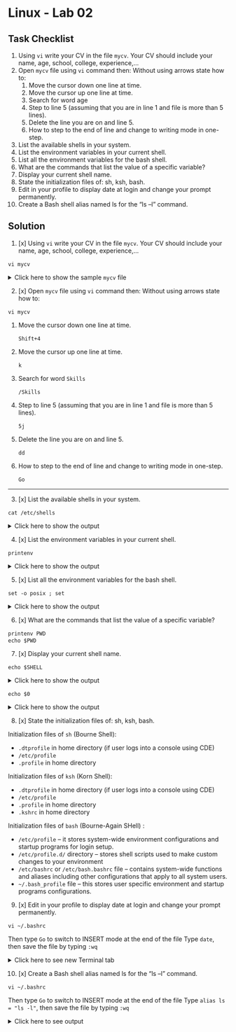 # Linux - Lab 02

## Task Checklist

1. Using `vi` write your CV in the file `mycv`. Your CV should include your name, age, school, college, experience,...
2. Open `mycv` file using `vi` command then: Without using arrows state how to:
   1. Move the cursor down one line at time.
   2. Move the cursor up one line at time.
   3. Search for word age
   4. Step to line 5 (assuming that you are in line 1 and file is more than 5 lines).
   5. Delete the line you are on and line 5.
   6. How to step to the end of line and change to writing mode in one-step.
3. List the available shells in your system.
4. List the environment variables in your current shell.
5. List all the environment variables for the bash shell.
6. What are the commands that list the value of a specific variable?
7. Display your current shell name.
8. State the initialization files of: sh, ksh, bash.
9. Edit in your profile to display date at login and change your prompt permanently.
10. Create a Bash shell alias named ls for the “ls –l” command.

## Solution

1. [x] Using `vi` write your CV in the file `mycv`. Your CV should include your name, age, school, college, experience,...
```shell
vi mycv 
```
<details>
   <summary>Click here to show the sample <code>mycv</code> file</summary>

![mycv Sample](./img/mycv-sample.png)
</details>

2. [x] Open `mycv` file using `vi` command then: Without using arrows state how to:
```shell
vi mycv 
```
   1. Move the cursor down one line at time.
      ```shell
      Shift+4
      ```
   2. Move the cursor up one line at time.
      ```shell
      k
      ```
   3. Search for word `Skills`
      ```shell
      /Skills
      ```
   4. Step to line 5 (assuming that you are in line 1 and file is more than 5 lines).
      ```shell
      5j
      ```
   5. Delete the line you are on and line 5.
      ```shell
      dd
      ```
   6. How to step to the end of line and change to writing mode in one-step.
      ```shell
      Go
      ```
---
   
3. [x] List the available shells in your system.
```shell
cat /etc/shells
```
<details>
   <summary>Click here to show the output</summary>

```shell
# /etc/shells: valid login shells
/bin/sh
/bin/bash
/usr/bin/bash
/bin/rbash
/usr/bin/rbash
/bin/dash
/usr/bin/dash
```
</details>

4. [x] List the environment variables in your current shell.
```shell
printenv
```
<details>
   <summary>Click here to show the output</summary>

```shell
HOSTNAME=docker-desktop
PWD=/tmp
HOME=/root
LS_COLORS=rs=0:di=01;34:ln=01;36:mh=00:pi=40;33:so=01;35:do=01;35:bd=40;33;01:cd=40;33;01:or=40;31;01:mi=00:su=37;41:sg=30;43:ca=30;41:tw=30;42:ow=34;42:st=37;44:ex=01;32:*.tar=01;31:*.tgz=01;31:*.arc=01;31:*.arj=01;31:*.taz=01;31:*.lha=01;31:*.lz4=01;31:*.lzh=01;31:*.lzma=01;31:*.tlz=01;31:*.txz=01;31:*.tzo=01;31:*.t7z=01;31:*.zip=01;31:*.z=01;31:*.dz=01;31:*.gz=01;31:*.lrz=01;31:*.lz=01;31:*.lzo=01;31:*.xz=01;31:*.zst=01;31:*.tzst=01;31:*.bz2=01;31:*.bz=01;31:*.tbz=01;31:*.tbz2=01;31:*.tz=01;31:*.deb=01;31:*.rpm=01;31:*.jar=01;31:*.war=01;31:*.ear=01;31:*.sar=01;31:*.rar=01;31:*.alz=01;31:*.ace=01;31:*.zoo=01;31:*.cpio=01;31:*.7z=01;31:*.rz=01;31:*.cab=01;31:*.wim=01;31:*.swm=01;31:*.dwm=01;31:*.esd=01;31:*.jpg=01;35:*.jpeg=01;35:*.mjpg=01;35:*.mjpeg=01;35:*.gif=01;35:*.bmp=01;35:*.pbm=01;35:*.pgm=01;35:*.ppm=01;35:*.tga=01;35:*.xbm=01;35:*.xpm=01;35:*.tif=01;35:*.tiff=01;35:*.png=01;35:*.svg=01;35:*.svgz=01;35:*.mng=01;35:*.pcx=01;35:*.mov=01;35:*.mpg=01;35:*.mpeg=01;35:*.m2v=01;35:*.mkv=01;35:*.webm=01;35:*.ogm=01;35:*.mp4=01;35:*.m4v=01;35:*.mp4v=01;35:*.vob=01;35:*.qt=01;35:*.nuv=01;35:*.wmv=01;35:*.asf=01;35:*.rm=01;35:*.rmvb=01;35:*.flc=01;35:*.avi=01;35:*.fli=01;35:*.flv=01;35:*.gl=01;35:*.dl=01;35:*.xcf=01;35:*.xwd=01;35:*.yuv=01;35:*.cgm=01;35:*.emf=01;35:*.ogv=01;35:*.ogx=01;35:*.aac=00;36:*.au=00;36:*.flac=00;36:*.m4a=00;36:*.mid=00;36:*.midi=00;36:*.mka=00;36:*.mp3=00;36:*.mpc=00;36:*.ogg=00;36:*.ra=00;36:*.wav=00;36:*.oga=00;36:*.opus=00;36:*.spx=00;36:*.xspf=00;36:
TERM=xterm
SHLVL=1
PATH=/usr/local/sbin:/usr/local/bin:/usr/sbin:/usr/bin:/sbin:/bin
_=/usr/bin/printenv
OLDPWD=/usr/bin
```
</details>

5. [x] List all the environment variables for the bash shell.
```shell
set -o posix ; set
```
<details>
   <summary>Click here to show the output</summary>

```shell
BASH=/usr/bin/bash
BASHOPTS=checkwinsize:cmdhist:complete_fullquote:expand_aliases:extquote:force_fignore:globasciiranges:histappend:hostcomplete:interactive_comments:progcomp:promptvars:sourcepath
BASH_ALIASES=()
BASH_ARGC=([0]="0")
BASH_ARGV=()
BASH_CMDS=()
BASH_LINENO=()
BASH_SOURCE=()
BASH_VERSINFO=([0]="5" [1]="0" [2]="17" [3]="1" [4]="release" [5]="x86_64-pc-linux-gnu")
BASH_VERSION='5.0.17(1)-release'
COLUMNS=238
DIRSTACK=()
EUID=0
F=2
GROUPS=()
HISTCONTROL=ignoredups:ignorespace
HISTFILE=/root/.bash_history
HISTFILESIZE=2000
HISTSIZE=1000
HOME=/root
HOSTNAME=docker-desktop
HOSTTYPE=x86_64
IFS=' 	
'
LINES=64
LS_COLORS='rs=0:di=01;34:ln=01;36:mh=00:pi=40;33:so=01;35:do=01;35:bd=40;33;01:cd=40;33;01:or=40;31;01:mi=00:su=37;41:sg=30;43:ca=30;41:tw=30;42:ow=34;42:st=37;44:ex=01;32:*.tar=01;31:*.tgz=01;31:*.arc=01;31:*.arj=01;31:*.taz=01;31:*.lha=01;31:*.lz4=01;31:*.lzh=01;31:*.lzma=01;31:*.tlz=01;31:*.txz=01;31:*.tzo=01;31:*.t7z=01;31:*.zip=01;31:*.z=01;31:*.dz=01;31:*.gz=01;31:*.lrz=01;31:*.lz=01;31:*.lzo=01;31:*.xz=01;31:*.zst=01;31:*.tzst=01;31:*.bz2=01;31:*.bz=01;31:*.tbz=01;31:*.tbz2=01;31:*.tz=01;31:*.deb=01;31:*.rpm=01;31:*.jar=01;31:*.war=01;31:*.ear=01;31:*.sar=01;31:*.rar=01;31:*.alz=01;31:*.ace=01;31:*.zoo=01;31:*.cpio=01;31:*.7z=01;31:*.rz=01;31:*.cab=01;31:*.wim=01;31:*.swm=01;31:*.dwm=01;31:*.esd=01;31:*.jpg=01;35:*.jpeg=01;35:*.mjpg=01;35:*.mjpeg=01;35:*.gif=01;35:*.bmp=01;35:*.pbm=01;35:*.pgm=01;35:*.ppm=01;35:*.tga=01;35:*.xbm=01;35:*.xpm=01;35:*.tif=01;35:*.tiff=01;35:*.png=01;35:*.svg=01;35:*.svgz=01;35:*.mng=01;35:*.pcx=01;35:*.mov=01;35:*.mpg=01;35:*.mpeg=01;35:*.m2v=01;35:*.mkv=01;35:*.webm=01;35:*.ogm=01;35:*.mp4=01;35:*.m4v=01;35:*.mp4v=01;35:*.vob=01;35:*.qt=01;35:*.nuv=01;35:*.wmv=01;35:*.asf=01;35:*.rm=01;35:*.rmvb=01;35:*.flc=01;35:*.avi=01;35:*.fli=01;35:*.flv=01;35:*.gl=01;35:*.dl=01;35:*.xcf=01;35:*.xwd=01;35:*.yuv=01;35:*.cgm=01;35:*.emf=01;35:*.ogv=01;35:*.ogx=01;35:*.aac=00;36:*.au=00;36:*.flac=00;36:*.m4a=00;36:*.mid=00;36:*.midi=00;36:*.mka=00;36:*.mp3=00;36:*.mpc=00;36:*.ogg=00;36:*.ra=00;36:*.wav=00;36:*.oga=00;36:*.opus=00;36:*.spx=00;36:*.xspf=00;36:'
MACHTYPE=x86_64-pc-linux-gnu
MAILCHECK=60
OLDPWD=/usr/bin
OPTERR=1
OPTIND=1
OSTYPE=linux-gnu
PATH=/usr/local/sbin:/usr/local/bin:/usr/sbin:/usr/bin:/sbin:/bin
PIPESTATUS=([0]="0")
POSIXLY_CORRECT=y
PPID=0
PS1='\[\e]0;\u@\h: \w\a\]${debian_chroot:+($debian_chroot)}\u@\h:\w\$ '
PS2='> '
PS4='+ '
PWD=/tmp
SHELL=/bin/bash
SHELLOPTS=braceexpand:emacs:hashall:histexpand:history:interactive-comments:monitor:posix
SHLVL=1
TERM=xterm
UID=0
_=posix
```
</details>

6. [x] What are the commands that list the value of a specific variable?
```shell
printenv PWD
echo $PWD
```

7. [x] Display your current shell name.
```shell
echo $SHELL
```
<details>
   <summary>Click here to show the output</summary>

```shell
/bin/bash
```
</details>

```shell
echo $0
```
<details>
   <summary>Click here to show the output</summary>

```shell
bash
```
</details>

8. [x] State the initialization files of: sh, ksh, bash.

Initialization files of `sh` (Bourne Shell):
- `.dtprofile` in home directory (if user logs into a console using CDE)
- `/etc/profile`
- `.profile` in home directory

Initialization files of `ksh` (Korn Shell):
- `.dtprofile` in home directory (if user logs into a console using CDE)
- `/etc/profile`
- `.profile` in home directory
- `.kshrc` in home directory

Initialization files of `bash` (Bourne-Again SHell) :
- `/etc/profile` – it stores system-wide environment configurations and startup programs for login setup.
- `/etc/profile.d/` directory – stores shell scripts used to make custom changes to your environment
- `/etc/bashrc` or `/etc/bash.bashrc` file – contains system-wide functions and aliases including other configurations that apply to all system users.
- `~/.bash_profile` file – this stores user specific environment and startup programs configurations.


9. [x] Edit in your profile to display date at login and change your prompt permanently.

```shell
vi ~/.bashrc
```
Then type `Go` to switch to INSERT mode at the end of the file
Type `date`, then save the file by typing `:wq`

<details>
   <summary>Click here to see new Terminal tab</summary>

![Date - New Terminal Tab](./img/date-new-terminal-screenshot.png)
</details>

10. [x] Create a Bash shell alias named ls for the “ls –l” command.

```shell
vi ~/.bashrc
```
Then type `Go` to switch to INSERT mode at the end of the file
Type `alias ls = "ls -l"`, then save the file by typing `:wq`

<details>
   <summary>Click here to see output</summary>

![Alias ls Output](./img/alias-ls-output-screenshot.png)
</details>
